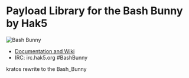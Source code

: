 # Payload Library for the Bash Bunny by Hak5

![Bash Bunny](https://www.hak5.org/wp-content/uploads/2017/10/icon3-169x169.png)

* [Documentation and Wiki](http://wiki.bashbunny.com/#!index.md "Documentation and Wiki")
* IRC: irc.hak5.org #BashBunny


kratos rewrite to the Bash_Bunny
